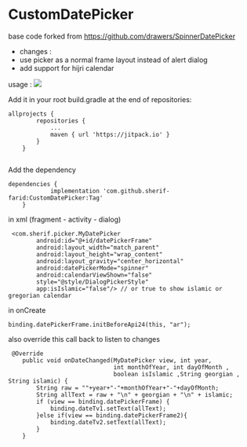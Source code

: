 # CustomDatePicker

base code forked from https://github.com/drawers/SpinnerDatePicker

- changes :
- use picker as a normal frame layout instead of alert dialog
- add support for hijri calendar

usage :
[![](https://jitpack.io/v/sherif-farid/CustomDatePicker.svg)](https://jitpack.io/#sherif-farid/CustomDatePicker)


Add it in your root build.gradle at the end of repositories:

```
allprojects {
		repositories {
			...
			maven { url 'https://jitpack.io' }
		}
	}
	
```

Add the dependency

```
dependencies {
	        implementation 'com.github.sherif-farid:CustomDatePicker:Tag'
	}
```

in xml (fragment - activity - dialog)

```
 <com.sherif.picker.MyDatePicker
        android:id="@+id/datePickerFrame"
        android:layout_width="match_parent"
        android:layout_height="wrap_content"
        android:layout_gravity="center_horizontal"
        android:datePickerMode="spinner"
        android:calendarViewShown="false"
        style="@style/DialogPickerStyle"
        app:isIslamic="false"/>	// or true to show islamic or gregorian calendar
```
in onCreate

```
binding.datePickerFrame.initBeforeApi24(this, "ar");
```
also override this call back to listen to changes

```
 @Override
    public void onDateChanged(MyDatePicker view, int year,
                              int monthOfYear, int dayOfMonth ,
                              boolean isIslamic ,String georgian , String islamic) {
        String raw = ""+year+"-"+monthOfYear+"-"+dayOfMonth;
        String allText = raw + "\n" + georgian + "\n" + islamic;
        if (view == binding.datePickerFrame) {
            binding.dateTv1.setText(allText);
        }else if(view == binding.datePickerFrame2){
            binding.dateTv2.setText(allText);
        }
    }
```
